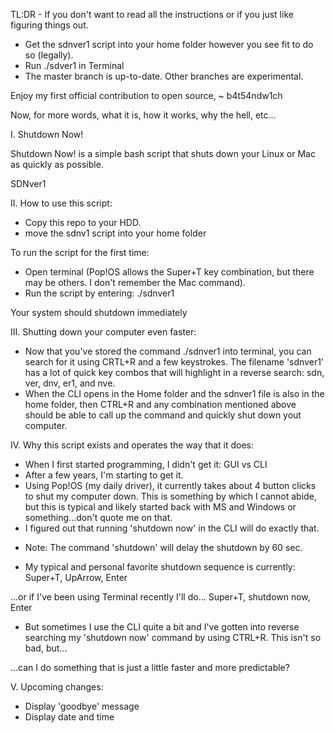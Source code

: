TL:DR - If you don't want to read all the instructions or if you just like figuring things out.
- Get the sdnver1 script into your home folder however you see fit to do so (legally).
- Run ./sdver1 in Terminal
- The master branch is up-to-date.  Other branches are experimental.

Enjoy my first official contribution to open source, 
~ b4t54ndw1ch

Now, for more words, what it is, how it works, why the hell, etc...

I. Shutdown Now! 

Shutdown Now! is a simple bash script that shuts down your Linux or Mac as quickly as possible.

SDNver1

II. How to use this script:
* Copy this repo to your HDD.
* move the sdnv1 script into your home folder

To run the script for the first time:
* Open terminal (Pop!OS allows the Super+T key combination, but there may be others.  I don't remember the Mac command). 
* Run the script by entering:
./sdnver1

Your system should shutdown immediately

III. Shutting down your computer even faster:
* Now that you've stored the command ./sdnver1 into terminal, you can search for it 
using CRTL+R and a few keystrokes.  The filename 'sdnver1' has a lot of quick key combos that will highlight in a reverse search: sdn, ver, dnv, er1, and nve.  
* When the CLI opens in the Home folder and the sdnver1 file is also in the home folder, 
then CTRL+R and any combination mentioned above should be able to call up the command
and quickly shut down yout computer.

IV. Why this script exists and operates the way that it does:
* When I first started programming, I didn't get it: GUI vs CLI
* After a few years, I'm starting to get it.
* Using Pop!OS (my daily driver), it currently takes about 4 button clicks to shut my computer down.  This is something by which I cannot abide, but this is typical and likely started back with MS and Windows or something...don't quote me on that.
* I figured out that running 'shutdown now' in the CLI will do exactly that.  
- Note: The command 'shutdown' will delay the shutdown by 60 sec.
* My typical and personal favorite shutdown sequence is currently:
Super+T, UpArrow, Enter

...or if I've been using Terminal recently I'll do...
Super+T, shutdown now, Enter

* But sometimes I use the CLI quite a bit and I've gotten into 
reverse searching my 'shutdown now' command by using CTRL+R.  This isn't so bad, but...

...can I do something that is just a little faster and more predictable?

V. Upcoming changes:
* Display 'goodbye' message
* Display date and time